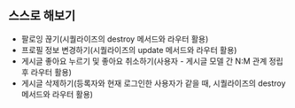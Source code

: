 ## 스스로 해보기
- 팔로잉 끊기(시퀄라이즈의 destroy 메서드와 라우터 활용)
- 프로필 정보 변경하기(시퀄라이즈의 update 메서드와 라우터 활용)
- 게시글 좋아요 누르기 및 좋아요 취소하기(사용자 - 게시글 모델 간 N:M 관계 정립 후 라우터 활용)
- 게시글 삭제하기(등록자와 현재 로그인한 사용자가 같을 때, 시퀄라이즈의 destroy 메서드와 라우터 활용)
